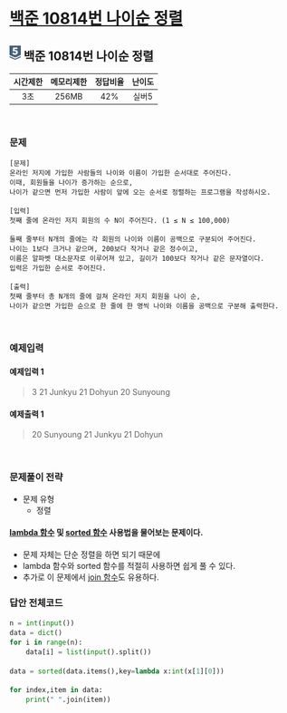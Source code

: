 
# [백준 10814번 나이순 정렬](https://www.acmicpc.net/problem/10814)

## <img src="https://raw.githubusercontent.com/gudals-kim/Studyroom/0c61bf1ad9b6434ff624dbab4012654df8c92b01/codingtest/img/rank/silver_5.svg" width="20">  백준 10814번 나이순 정렬


| 시간제한 | 메모리제한 | 정답비율 | 난이도 | 
|:----:|:-----:|:----:|:---:|
|  3초  | 256MB | 42%  | 실버5 |

<br>

### 문제

```
[문제]
온라인 저지에 가입한 사람들의 나이와 이름이 가입한 순서대로 주어진다.
이때, 회원들을 나이가 증가하는 순으로, 
나이가 같으면 먼저 가입한 사람이 앞에 오는 순서로 정렬하는 프로그램을 작성하시오.

[입력]
첫째 줄에 온라인 저지 회원의 수 N이 주어진다. (1 ≤ N ≤ 100,000)

둘째 줄부터 N개의 줄에는 각 회원의 나이와 이름이 공백으로 구분되어 주어진다.
나이는 1보다 크거나 같으며, 200보다 작거나 같은 정수이고,
이름은 알파벳 대소문자로 이루어져 있고, 길이가 100보다 작거나 같은 문자열이다. 
입력은 가입한 순서로 주어진다.

[출력]
첫째 줄부터 총 N개의 줄에 걸쳐 온라인 저지 회원을 나이 순, 
나이가 같으면 가입한 순으로 한 줄에 한 명씩 나이와 이름을 공백으로 구분해 출력한다.

```


<br>

### 예제입력

#### 예제입력 1

> 3 
> 21 Junkyu
> 21 Dohyun
> 20 Sunyoung

#### 예제출력 1

> 20 Sunyoung
> 21 Junkyu
> 21 Dohyun


<br>

### 문제풀이 전략
- 문제 유형
  - 정렬

#### [lambda 함수](https://github.com/gudals-kim/Studyroom/tree/delevlop/codingtest/파이썬함수/lambda.md) 및 [sorted 함수](https://github.com/gudals-kim/Studyroom/tree/delevlop/codingtest/파이썬함수/sorted.md) 사용법을 물어보는 문제이다.

* 문제 자체는 단순 정렬을 하면 되기 때문에 
* lambda 함수와 sorted 함수를 적절히 사용하면 쉽게 풀 수 있다.
* 추가로 이 문제에서 [join 함수](https://github.com/gudals-kim/Studyroom/tree/delevlop/codingtest/파이썬함수/join.md)도 유용하다.



### 답안 전체코드

```py
n = int(input())
data = dict()
for i in range(n):
    data[i] = list(input().split())

data = sorted(data.items(),key=lambda x:int(x[1][0]))

for index,item in data:
    print(" ".join(item))
```
